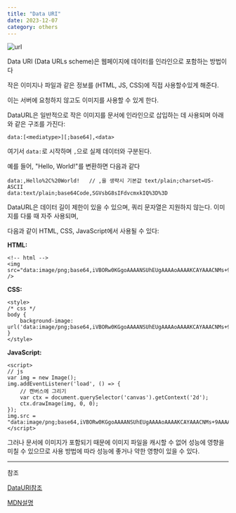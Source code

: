 ```yaml
---
title: "Data URI"
date: 2023-12-07
category: others
---
```


![url](/storage/1701957902.jpg)

Data URI (Data URLs scheme)은 웹페이지에 데이터를 인라인으로 포함하는 방법이다

작은 이미지나 파일과 같은 정보를 (HTML, JS, CSS)에 직접 사용할수있게 해준다.

이는 서버에 요청하지 않고도 이미지를 사용할 수 있게 한다.

DataURL은 일반적으로 작은 이미지를 문서에 인라인으로 삽입하는 데 사용되며 아래와 같은 구조를 가진다:

`data:[<mediatype>][;base64],<data>`

여기서 `data:`로 시작하며 `,`으로 실제 데이터와 구분된다.

예를 들어, "Hello, World!"를 변환하면 다음과 같다

```
data:,Hello%2C%20World!   // ,을 생략시 기본값 text/plain;charset=US-ASCII
data:text/plain;base64Code,SGVsbG8sIFdvcmxkIQ%3D%3D
```

DataURL은 데이터 길이 제한이 있을 수 있으며, 쿼리 문자열은 지원하지 않는다. 이미지를 다룰 때 자주 사용되며,

다음과 같이 HTML, CSS, JavaScript에서 사용될 수 있다:

**HTML:**

```
<!-- html -->
<img src="data:image/png;base64,iVBORw0KGgoAAAANSUhEUgAAAAoAAAAKCAYAAACNMs+9AAAAGElEQVQoU2NkYGD4z0AEYBxViC+UqB88AKk6CgERnGWPAAAAAElFTkSuQmCC" />
```

**CSS:**

```
<style>
/* css */
body {
    background-image: url('data:image/png;base64,iVBORw0KGgoAAAANSUhEUgAAAAoAAAAKCAYAAACNMs+9AAAAGElEQVQoU2NkYGD4z0AEYBxViC+UqB88AKk6CgERnGWPAAAAAElFTkSuQmCC')
}
</style>
```

**JavaScript:**

```
<script>
// js
var img = new Image();
img.addEventListener('load', () => {
    // 캔버스에 그리기
    var ctx = document.querySelector('canvas').getContext('2d');
    ctx.drawImage(img, 0, 0);
});
img.src = "data:image/png;base64,iVBORw0KGgoAAAANSUhEUgAAAAoAAAAKCAYAAACNMs+9AAAAGElEQVQoU2NkYGD4z0AEYBxViC+UqB88AKk6CgERnGWPAAAAAElFTkSuQmCC"
</script>
```

그러나 문서에 이미지가 포함되기 때문에 이미지 파일을 캐시할 수 없어 성능에 영향을 미칠 수 있으므로 사용 방법에 따라 성능에 좋거나 약한 영향이 있을 수 있다.

---

참조

[DataURI참조](https://pks2974.medium.com/base-64-%EA%B0%84%EB%8B%A8-%EC%A0%95%EB%A6%AC%ED%95%98%EA%B8%B0-da50fdfc49d2)

[MDN설명](https://developer.mozilla.org/ko/docs/Web/HTTP/Basics_of_HTTP/Data_URLs)
